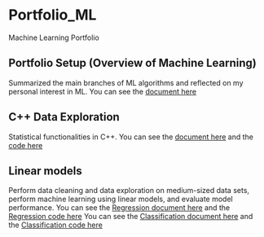 # Portfolio_ML
Machine Learning Portfolio

## Portfolio Setup (Overview of Machine Learning)
Summarized the main branches of ML algorithms and reflected on my personal interest in ML.
You can see the [document here](Overview_of_ML.pdf)

## C++ Data Exploration
Statistical functionalities in C++.
You can see the [document here](Data_Exploration.docx) and the [code here](data_exploration.cpp)

## Linear models
Perform data cleaning and data exploration on medium-sized data sets, perform machine learning using linear models, and evaluate model performance.
You can see the [Regression document here](Regression.pdf) and the [Regression code here](Regression.Rmd)
You can see the [Classification document here](Classification.pdf) and the [Classification code here](Classification.Rmd)